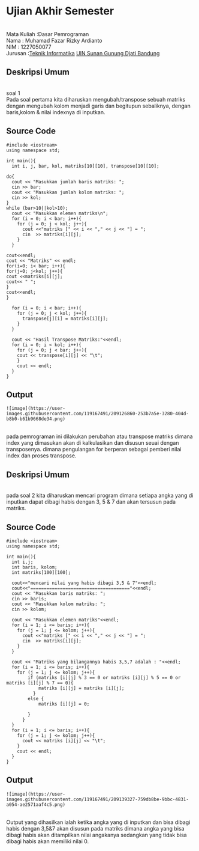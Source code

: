 # Ujian Akhir Semester 
<br>Mata Kuliah 	:Dasar Pemrograman
<br> Nama		: Muhamad Fazar Rizky Ardianto
<br>NIM		:	1227050077
<br>Jurusan		:[Teknik Informatika](http://if.uinsgd.ac.id/) [UIN Sunan Gunung Djati Bandung](https://uinsgd.ac.id/) 

## Deskripsi Umum
<br> soal 1
<br> Pada soal pertama kita diharuskan mengubah/transpose sebuah matriks dengan mengubah kolom menjadi garis dan begitupun sebaliknya, dengan baris,kolom & nilai indexnya di inputkan.
## Source Code
```
#include <iostream>
using namespace std;

int main(){
  int i, j, bar, kol, matriks[10][10], transpose[10][10];

do{
  cout << "Masukkan jumlah baris matriks: ";
  cin >> bar;
  cout << "Masukkan jumlah kolom matriks: ";
  cin >> kol;
}
while (bar>10||kol>10);
  cout << "Masukkan elemen matriks\n";
  for (i = 0; i < bar; i++){
    for (j = 0; j < kol; j++){
      cout <<"matriks [" << i << "," << j << "] = ";
      cin  >> matriks[i][j];
    }
  }

cout<<endl;
cout << "Matriks" << endl;
for(i=0; i< bar; i++){
for(j=0; j<kol; j++){
cout <<matriks[i][j];
cout<< " ";
}
cout<<endl;
}

  for (i = 0; i < bar; i++){
    for (j = 0; j < kol; j++){
      transpose[j][i] = matriks[i][j];
    }
  }

  cout << "Hasil Transpose Matriks:"<<endl;
  for (i = 0; i < kol; i++){
    for (j = 0; j < bar; j++){
    cout << transpose[i][j] << "\t";
    }
    cout << endl;
  }
}
```
## Output
```
![image](https://user-images.githubusercontent.com/119167491/209126860-253b7a5e-3280-404d-b8b0-b61b9668de34.png)

```
<br>pada pemrograman ini dilakukan perubahan atau transpose matriks dimana index yang dimasukan akan di kalkulasikan dan disusun seuai dengan transposenya. dimana pengulangan for berperan sebagai pemberi nilai index dan proses transpose.


## Deskripsi Umum
<br>pada soal 2 kita diharuskan mencari program dimana setiapa angka yang di inputkan dapat dibagi habis dengan 3, 5 & 7 dan akan tersusun pada matriks.
## Source Code
```
#include <iostream>
using namespace std;

int main(){
  int i,j; 
  int baris, kolom; 
  int matriks[100][100];
  
  cout<<"mencari nilai yang habis dibagi 3,5 & 7"<<endl;
  cout<<"====================================="<<endl;
  cout << "Masukkan baris matriks: ";
  cin >> baris;
  cout << "Masukkan kolom matriks: ";
  cin >> kolom;

  cout << "Masukkan elemen matriks"<<endl;
  for (i = 1; i <= baris; i++){
    for (j = 1; j <= kolom; j++){
      cout <<"matriks [" << i << "," << j << "] = ";
      cin  >> matriks[i][j];
    }
  }
  
  cout << "Matriks yang bilangannya habis 3,5,7 adalah : "<<endl;
  for (i = 1; i <= baris; i++){
  	for (j = 1; j <= kolom; j++){
  		if (matriks [i][j] % 3 == 0 or matriks [i][j] % 5 == 0 or matriks [i][j] % 7 == 0){
  			matriks [i][j] = matriks [i][j];
		  }
		else {
			matriks [i][j] = 0;
			
		}
	  }
  }
  for (i = 1; i <= baris; i++){
    for (j = 1; j <= kolom; j++){
      cout << matriks [i][j] << "\t";
    }
    cout << endl;
  }  
}
```
## Output 
```
![image](https://user-images.githubusercontent.com/119167491/209139327-759db8be-9bbc-4831-a054-ae2571aaf4c5.png)
```
<br>Output yang dihasilkan ialah ketika angka yang di inputkan dan bisa dibagi habis dengan 3,5&7 akan disusun pada matriks dimana angka yang bisa dibagi habis akan ditampilkan nilai angakanya sedangkan yang tidak bisa dibagi habis akan memiliki nilai 0.
